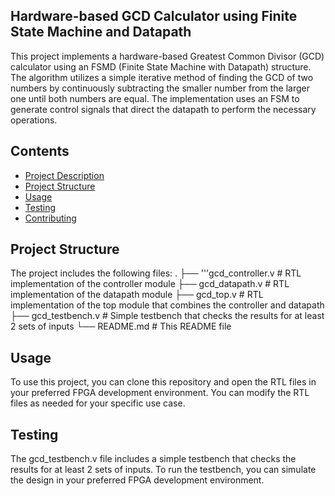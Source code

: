 ## Hardware-based GCD Calculator using Finite State Machine and Datapath
This project implements a hardware-based Greatest Common Divisor (GCD) calculator using an FSMD (Finite State Machine with Datapath) structure. The algorithm utilizes a simple iterative method of finding the GCD of two numbers by continuously subtracting the smaller number from the larger one until both numbers are equal. The implementation uses an FSM to generate control signals that direct the datapath to perform the necessary operations.

## Contents

- [Project Description](#project-description)
- [Project Structure](#project-structure)
- [Usage](#usage)
- [Testing](#testing)
- [Contributing](#contributing)

## Project Structure
The project includes the following files:
.
├── '''gcd_controller.v  # RTL implementation of the controller module
├── gcd_datapath.v    # RTL implementation of the datapath module
├── gcd_top.v         # RTL implementation of the top module that combines the controller and datapath
├── gcd_testbench.v   # Simple testbench that checks the results for at least 2 sets of inputs
└── README.md         # This README file

## Usage
To use this project, you can clone this repository and open the RTL files in your preferred FPGA development environment. You can modify the RTL files as needed for your specific use case.

## Testing
The gcd_testbench.v file includes a simple testbench that checks the results for at least 2 sets of inputs. To run the testbench, you can simulate the design in your preferred FPGA development environment.
